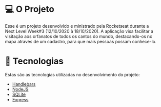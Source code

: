 # <svg xmlns="http://www.w3.org/2000/svg" width="240" height="74" fill="none" style=""><rect id="backgroundrect" width="100%" height="100%" x="0" y="0" fill="none" stroke="none"/>





<g class="currentLayer" style=""><title>Layer 1</title><path fill-rule="evenodd" clip-rule="evenodd" d="M105.488,23.33585057630539 C103.168,23.33585057630539 100.414,23.82775057630539 97.4059,27.31565057630539 V17.554550576305388 C97.4059,15.088650576305389 95.4046,13.08275057630539 92.9443,13.08275057630539 C90.484,13.08275057630539 88.4827,15.088650576305389 88.4827,17.554550576305388 V49.38695057630539 C88.4827,51.85275057630539 90.484,53.858650576305386 92.9443,53.858650576305386 C95.4046,53.858650576305386 97.4059,51.85275057630539 97.4059,49.38695057630539 V37.03215057630539 C97.4059,33.48035057630539 99.0886,31.51915057630539 102.154,31.51915057630539 C105.156,31.51915057630539 106.737,33.422850576305386 106.737,37.03215057630539 V49.38695057630539 C106.737,51.85275057630539 108.738,53.858650576305386 111.199,53.858650576305386 C113.659,53.858650576305386 115.66,51.85275057630539 115.66,49.38695057630539 V34.43855057630539 C115.654,27.48815057630539 111.855,23.33585057630539 105.488,23.33585057630539 zM131.111,23.553150576305388 C127.478,23.553150576305388 124.597,24.02585057630539 121.773,25.08635057630539 C120.307,25.63575057630539 119.326,27.05385057630539 119.326,28.612650576305388 C119.326,30.69515057630539 120.977,32.324150576305385 123.086,32.324150576305385 C123.52,32.324150576305385 123.883,32.26025057630539 124.38,32.09415057630539 C126.095,31.55755057630539 127.905,31.30205057630539 129.925,31.30205057630539 C134.718,31.30205057630539 135.738,33.95315057630539 135.751,36.19545057630539 C134.087,35.65245057630539 131.99,35.15415057630539 129.065,35.15415057630539 C121.442,35.15415057630539 117.069,38.648450576305386 117.069,44.74925057630539 V44.85785057630539 C117.069,50.370850576305386 121.2,54.07605057630539 127.344,54.07605057630539 C130.805,54.07605057630539 133.578,53.021950576305386 135.789,50.86275057630539 C136.165,52.44065057630539 137.676,53.86515057630539 139.996,53.86515057630539 C142.437,53.86515057630539 144.349,51.97425057630539 144.349,49.55955057630539 V36.38065057630539 C144.349,32.23475057630539 143.266,29.04065057630539 141.118,26.89415057630539 C138.9,24.67745057630539 135.534,23.553150576305388 131.111,23.553150576305388 zM129.817,47.66865057630539 C127.287,47.66865057630539 125.719,46.46765057630539 125.719,44.53205057630539 V44.42345057630539 C125.719,42.11725057630539 127.644,40.80135057630539 131.003,40.80135057630539 C132.723,40.80135057630539 134.438,41.13985057630539 135.859,41.75315057630539 V42.97325057630539 C135.859,45.73305057630539 133.374,47.66865057630539 129.817,47.66865057630539 zM156.306,27.39275057630539 C158.613,24.66495057630539 161.456,23.33615057630539 164.974,23.33615057630539 C171.686,23.33615057630539 178.474,28.59365057630539 178.474,38.64875057630539 V38.75735057630539 C178.474,43.38875057630539 177.053,47.31115057630539 174.369,50.10915057630539 C171.915,52.67085057630539 168.582,54.07625057630539 164.974,54.07625057630539 C161.501,54.07625057630539 158.741,52.88805057630539 156.351,50.35835057630539 V58.02415057630539 C156.351,60.48995057630539 154.349,62.495850576305386 151.889,62.495850576305386 C149.429,62.495850576305386 147.427,60.48995057630539 147.427,58.02415057630539 V28.02515057630539 C147.427,25.559250576305388 149.429,23.55335057630539 151.889,23.55335057630539 C154.139,23.55335057630539 156,25.22715057630539 156.306,27.39275057630539 zM169.557,38.64875057630539 C169.557,34.31115057630539 166.683,31.03395057630539 162.871,31.03395057630539 C159.034,31.03395057630539 156.242,34.23445057630539 156.242,38.64875057630539 V38.75735057630539 C156.242,43.17155057630539 159.028,46.37205057630539 162.871,46.37205057630539 C166.746,46.37205057630539 169.557,43.17155057630539 169.557,38.75735057630539 V38.64875057630539 zM198.08,23.33615057630539 C194.561,23.33615057630539 191.719,24.66495057630539 189.411,27.39275057630539 C189.105,25.22715057630539 187.244,23.55335057630539 184.994,23.55335057630539 C182.534,23.55335057630539 180.533,25.559250576305388 180.533,28.02515057630539 V58.02415057630539 C180.533,60.48995057630539 182.534,62.495850576305386 184.994,62.495850576305386 C187.455,62.495850576305386 189.456,60.48995057630539 189.456,58.02415057630539 V50.35835057630539 C191.846,52.88805057630539 194.606,54.07625057630539 198.08,54.07625057630539 C201.687,54.07625057630539 205.021,52.67085057630539 207.475,50.10915057630539 C210.158,47.31115057630539 211.579,43.38875057630539 211.579,38.75735057630539 V38.64875057630539 C211.579,28.59365057630539 204.791,23.33615057630539 198.08,23.33615057630539 zM195.976,31.03395057630539 C199.788,31.03395057630539 202.662,34.31115057630539 202.662,38.64875057630539 V38.75735057630539 C202.662,43.17155057630539 199.852,46.37205057630539 195.976,46.37205057630539 C192.133,46.37205057630539 189.348,43.17155057630539 189.348,38.75735057630539 V38.64875057630539 C189.348,34.23445057630539 192.139,31.03395057630539 195.976,31.03395057630539 zM231.485,26.92625057630539 C232.313,24.71585057630539 233.792,23.553250576305388 235.761,23.553250576305388 C238.139,23.553250576305388 240.006,25.37385057630539 240,27.68645057630539 C240,28.35715057630539 239.783,29.32815057630539 239.592,29.77535057630539 L229.528,53.99945057630539 C226.998,60.13845057630539 224.359,62.31685057630539 219.445,62.31685057630539 C217.711,62.31685057630539 216.379,62.08685057630539 214.849,61.53755057630539 C213.797,61.15425057630539 212.026,60.157650576305386 212.026,57.79405057630539 C212.026,55.46875057630539 213.855,54.08245057630539 215.62,54.08245057630539 C216.321,54.08245057630539 216.742,54.20385057630539 217.08,54.31885057630539 C217.775,54.53605057630539 218.157,54.62545057630539 218.686,54.62545057630539 C220.025,54.62545057630539 220.586,54.40825057630539 221.261,53.11145057630539 L221.465,52.62595057630539 L211.675,29.89035057630539 C211.452,29.32815057630539 211.216,28.45935057630539 211.216,27.85245057630539 C211.216,25.39945057630539 213.109,23.54685057630539 215.62,23.54685057630539 C217.692,23.54685057630539 219.094,24.63285057630539 219.897,26.868750576305388 L225.793,42.75615057630539 L231.485,26.92625057630539 z" fill="#000000" id="svg_1" class="" fill-opacity="1"/><path d="M63.9739 18.7786V44.9078C63.9739 55.2784 55.5339 63.6863 45.1237 63.6863H43.217L33.4805 73.3795C33.0992 73.7594 32.5717 74 31.987 74C31.4467 74 30.9574 73.8037 30.5824 73.4745L30.4172 73.3099L30.4108 73.3036L20.7569 63.6863H18.8439C8.44003 63.6863 0 55.2784 0 44.9078V18.7786C0 8.40794 8.44003 0 18.8503 0H45.1237C55.5339 0 63.9739 8.40794 63.9739 18.7786Z" fill="#FFD666" id="svg_2"/><path d="M14.895 36.197C13.0392 36.197 11.9814 38.3036 13.0582 39.8248C17.2449 45.7501 24.1677 49.6133 31.99 49.6133C39.8123 49.6133 46.7289 45.7437 50.9155 39.8248C51.9923 38.3036 50.9345 36.197 49.0787 36.197H14.895Z" fill="white" id="svg_3"/><path d="M25.764 27.2298H14.5658V21.6036C14.5658 18.4977 17.074 15.9774 20.1649 15.9774C23.2558 15.9774 25.764 18.4977 25.764 21.6036V27.2298Z" fill="white" id="svg_4"/><path d="M49.4148 27.2298H38.2166V21.6036C38.2166 18.4977 40.7248 15.9774 43.8157 15.9774C46.9066 15.9774 49.4148 18.4977 49.4148 21.6036V27.2298Z" fill="white" id="svg_5"/></g></svg>

# 💻 O Projeto
Esse é um projeto desenvolvido e ministrado pela Rocketseat durante a Next Level Week#3 (12/10/2020 à 18/10/2020).
A aplicação visa facilitar a visitação aos orfanatos de todos os cantos do mundo, destacando-os no mapa através de um cadastro, para que mais pessoas possam conhece-lo.

# 🚀 Tecnologias
Estas são as tecnologias utilizadas no desenvolvimento do projeto:

- <a href="https://handlebarsjs.com/">Handlebars</a>
- <a href="https://nodejs.org/en/">NodeJS</a> <br>
- <a href="https://www.sqlite.org/index.html">SQLite</a> <br>
- <a href="https://expressjs.com/">Express</a>
